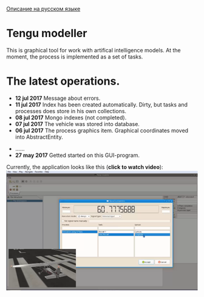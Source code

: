 [Описание на русском языке](README.ru.md)

# Tengu modeller

This is graphical tool for work with artifical intelligence models. At the moment, the process is implemented as a set of tasks.

# The latest operations.

- **12 jul 2017** Message about errors.
- **11 jul 2017** Index has been created automatically. Dirty, but tasks and processes does store in his own collections.
- **08 jul 2017** Mongo indexes (not completed).
- **07 jul 2017** The vehicle was stored into database.
- **06 jul 2017** The process graphics item. Graphical coordinates moved into AbstractEntity.
<!--
- **05 jul 2017** Entering SproutableAgent class. Creating some agents from structure tree context menu.
- **04 jul 2017** Fix a bug with cleaning the scene. Automatical naming for the tasks and the sprouts.
- **03 jul 2017** Execution mode for graphical link item. Orphanded sprout.
- **02 jul 2017** Sprout's subscribtion to external signal.
- **30 jun 2017** Fill sprout's list in dialog. Subscribtion sprout to his signal.
- **28 jun 2017** Lists of processes and tasks in Sprout's properties dialog.
- **27 jun 2017** The sprout proxy for the simulation process.
- **26 jun 2017** X-Plane simulation process.
- **24 jun 2017** The sprout's properties dialog. Tree-like workspace structure.
- **23 jun 2017** A "Human name" was appended. Links ("sprouts") selection. Sprout's constraints.
- **22 jun 2017** Bug when cleaning the scene. The schema of the inheritance of elements with links was remade.
- **21 jun 2017** Redone the rendering of "Sprout". Choice of type and rotation angle for the "Sprout". Remove an element
    from schema. Links from the top and bottom of the task.
- **20 jun 2017** Moving the link together with the task. Changing execution mode for the element.
- **19 jun 2017** Stoping of the create link process by escape key. The noses for the arrows.
- **18 jun 2017** ANDor, ORer elements. Changing of the task name. Remade painting method. Creating a link (not completed).
- **17 jun 2017** A stop process element was drawed. Moving elements on the schema. Drop event on schema. "File" toolbar.
- **16 jun 2017** SchemaView does accept drag events. A start process element was created.
- **14 jun 2017** The interface of the stored object was added.
- **13 jun 2017** Add drag event for library toolbar, began to make a save in the mongo. A fake task was stored into mongoDB.
- **12 jun 2017** Add XPlaneAgent and XPlaneAgentItem as persistent invisible agent to simulation purpose. Add a tool buttons
    for simulation and change execution mode. Background colors for agent's properties. The billet for element's library toolbar.
- **11 jun 2017** Added MVC-bindings with the entity properties. The first properties of "entities" appeared on the screen.
-->
- ......
- **27 may 2017** Getted started on this GUI-program.

Currently, the application looks like this (**click to watch video**):
[![Currently look](pictures/today.png)](https://youtu.be/dRRLE0nuRro)


